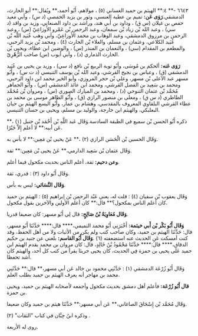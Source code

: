٦٦٤٣ -** ٤:** الهيثم بن حميد الغساني (٥) ، مولاهم، أَبُو أحمد،** ويُقال:** أبو الحارث، الدمشقي.**رَوَى عَن:** تميم بن عطية العنسي، وثور بن يزيد الحمصي (د س) ، وأبي معيد حفص بن غيلان (س ق) ، وداود بن أَبي هند، وراشد بن داود الصنعاني، وزيد بن واقد (د سي) ، وعبد الله بْن زياد بْن سمعان، وعبد الرحمن بْن عَمْرو الأَوزاعِيّ (س) ، وعبد الرحمن بن مرزوق الدمشقي، وعبد الوهاب بن محمد الأَوزاعِيّ، وأبي وهب عُبَيد اللَّه بْن عُبَيد الكلاعي، وعثمان بن مسلم، والعلاء بْن الحارث (٤) ، ومحمد بْن يزيد الرحبي، والمطعم بن المقدام (سي) ، والنعمان بن المنذر (س) ، والوضين ابن عطاء، ويحيى بْن الحارث الذماري (د) ، وأبي أيوب (س) صاحب الزُّهْرِيّ.

**رَوَى عَنه:** ألحكم بن مُوسَى، وأَبُو توبة الربيع بْن نافع (د سي) ، وزيد بن يحيى بن عُبَيد الدمشقي (ق) ، وعباس بن نجيح القرشي، وعبد الله بْن يوسف التنيسي (د ت س) ، وأَبُو مسهر عبد الآعلى بْن مسهر، وعلي بْن حجر المروزي، وأبو الخير محمد ابن داود الرحبي، ومحمد بن سَعِيد بن الفضل القرشي، ومحمد ابن عائذ الدمشقي (س) ، وأَبُو الجماهر مُحَمَّد بْن عثمان التنوخي (د) ، ومحمد بن المبارك الصوري (س) ، ومروان بْن مُحَمَّد الطاطري (د س ق) ، ومعلى بن منصور الرازي (ق) ، وأَبُو الطاهر موسى بن محمد بن عطاء القرشي البلقاوي المعروف بالمقدسي، وهشام بن عمار، وأَبُو اليسع الهيثم بن حيان البعلبكي، والهيثم ابن خارجة، والوليد بن مسلم، ويحيى بن حسان التنيسي.

ذكره أَبُو الحسن بْن سميع في الطبقة السادسة.وَقَال عَبد اللَّهِ بْن أَحْمَد بْن حنبل (١) ،** عَن أبيه:** لا أعلم إِلاَّ خَيْرًا.

وَقَال الحسين بْن الْحَسَن الرازي (٢) ،** عَنْ يحيى بْن مَعِين:** لا بأس به.

وَقَال عثمان بْن سَعِيد الدارمي،** عَنْ يحيى بْن مَعِين:** ثقة.

**وعن دحيم:** ثقة، أعلم الناس بحديث مكحول فيما أعلم.

وَقَال أَبُو داود (٣) : قدري، ثقة.

**وَقَال النَّسَائي:** ليس به بأس.

وَقَال يعقوب بْن سفيان (٤) : قلت له، يعني عَبْد الرحمن بْن إبراهيم (٥) : الهيثم بن حميد كان أعلم الناس بمكحول؟** قال:** كان أعلم الأولين والآخرين بقول مكحول.

**وَقَال مُعَاوِيَةُ بْنُ صَالِحٍ:** قال لِي أَبُو مسهر: كان ضعيفا قدريا.

**وَقَال أَبُو بَكْر بْن أَبي خيثمة:** أَخْبَرَنِي أَبُو محمد التميمي،**** قال:**** حَدَّثَنَا أَبُو مسهر، قال: حَدَّثَنَا الهيثم بن حميد، وكان صاحب كتب ولم يكن من الأثبات ولا من أهل الحفظ، وقد كنت أمسكت عَنِ الحديث عنه استضعفته (٦) .**وَقَال أَبُو القاسم:** بلغني عن جنيد بن حكيم الدقاق،**** قال:**** حَدَّثَنَا مَحْمُودُ بْنُ خَالِدٍ، قال: كان مروان بن محمد يقدم الهيثم ابن حميد عَلَى يحيى بن حمزة فِي الحديث، كان يحيى جريئا يقرأ من كتب كل أحد، والهيثم كان أشد تحفظا.

وَقَال أَبُو زُرْعَة الدمشقي (١) : حَدَّثَنِي محمود بن خالد عَن أبي مسهر،** قال:** حَدَّثَنِي محمد بن مهاجر أنه يعرف الهيثم بن حميد بطلب العلم.

**قال أَبُو زُرْعَة:** فأعلم أهل دمشق بحديث مكحول وأجمعه لأصحابه الهيثم بن حميد، ويحيى بن حمزة.

وَقَال مُحَمَّد بْن إِسْحَاقَ الصاغاني،** عَن أبي مسهر:** حَدَّثَنَا هيثم بن حميد وكان ضعيفا.

وذكره ابنُ حِبَّان في كتاب "الثقات" (٢) .

روى له الأربعة.